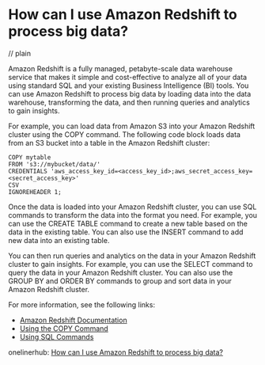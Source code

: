 # How can I use Amazon Redshift to process big data?
// plain

Amazon Redshift is a fully managed, petabyte-scale data warehouse service that makes it simple and cost-effective to analyze all of your data using standard SQL and your existing Business Intelligence (BI) tools. You can use Amazon Redshift to process big data by loading data into the data warehouse, transforming the data, and then running queries and analytics to gain insights.

For example, you can load data from Amazon S3 into your Amazon Redshift cluster using the COPY command. The following code block loads data from an S3 bucket into a table in the Amazon Redshift cluster:

```
COPY mytable
FROM 's3://mybucket/data/'
CREDENTIALS 'aws_access_key_id=<access_key_id>;aws_secret_access_key=<secret_access_key>'
CSV
IGNOREHEADER 1;
```

Once the data is loaded into your Amazon Redshift cluster, you can use SQL commands to transform the data into the format you need. For example, you can use the CREATE TABLE command to create a new table based on the data in the existing table. You can also use the INSERT command to add new data into an existing table.

You can then run queries and analytics on the data in your Amazon Redshift cluster to gain insights. For example, you can use the SELECT command to query the data in your Amazon Redshift cluster. You can also use the GROUP BY and ORDER BY commands to group and sort data in your Amazon Redshift cluster.

For more information, see the following links:
* [Amazon Redshift Documentation](https://docs.aws.amazon.com/redshift/latest/gsg/what-is.html)
* [Using the COPY Command](https://docs.aws.amazon.com/redshift/latest/dg/t_loading-data-from-s3.html)
* [Using SQL Commands](https://docs.aws.amazon.com/redshift/latest/dg/r_SQL_commands.html)

onelinerhub: [How can I use Amazon Redshift to process big data?](https://onelinerhub.com/amazon-redshift/how-can-i-use-amazon-redshift-to-process-big-data)
